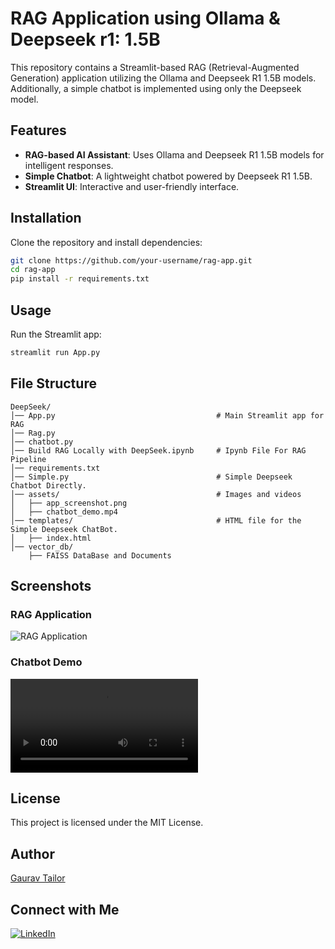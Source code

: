 # RAG Application using Ollama & Deepseek r1: 1.5B

This repository contains a Streamlit-based RAG (Retrieval-Augmented Generation) application utilizing the Ollama and Deepseek R1 1.5B models. Additionally, a simple chatbot is implemented using only the Deepseek model.

## Features
- **RAG-based AI Assistant**: Uses Ollama and Deepseek R1 1.5B models for intelligent responses.
- **Simple Chatbot**: A lightweight chatbot powered by Deepseek R1 1.5B.
- **Streamlit UI**: Interactive and user-friendly interface.

## Installation
Clone the repository and install dependencies:

```sh
git clone https://github.com/your-username/rag-app.git
cd rag-app
pip install -r requirements.txt
```

## Usage
Run the Streamlit app:

```sh
streamlit run App.py
```

## File Structure
```
DeepSeek/              
│── App.py                                    # Main Streamlit app for RAG
│── Rag.py
│── chatbot.py
│── Build RAG Locally with DeepSeek.ipynb     # Ipynb File For RAG Pipeline
│── requirements.txt
│── Simple.py                                 # Simple Deepseek Chatbot Directly. 
│── assets/                                   # Images and videos
│   ├── app_screenshot.png
│   ├── chatbot_demo.mp4
│── templates/                                # HTML file for the Simple Deepseek ChatBot.
│   ├── index.html
│── vector_db/
    ├── FAISS DataBase and Documents  

```

## Screenshots
### RAG Application
![RAG Application](https://github.com/user-attachments/assets/1e00263f-1432-4969-a77d-d5631aa99c47)
### Chatbot Demo
![Chatbot Demo](assets/chatbot_demo.mp4)

## License
This project is licensed under the MIT License.

## Author
[Gaurav Tailor](https://github.com/gauravtailor8520)

## Connect with Me
[![LinkedIn](https://img.shields.io/badge/LinkedIn-Profile-blue?logo=linkedin)](https://www.linkedin.com/in/gaurav-tailor-bb4924223/)

